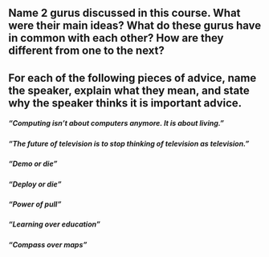 ## Name 2 gurus discussed in this course. What were their main ideas? What do these gurus have in common with each other? How are they different from one to the next?



## For each of the following pieces of advice, name the speaker, explain what they mean, and state why the speaker thinks  it is important advice.

##### “Computing isn’t about computers anymore. It is about living.”
##### “The future of television is to stop thinking of television as television.”
##### “Demo or die”
##### “Deploy or die”
##### “Power of pull”
##### “Learning over education”
##### “Compass over maps”
